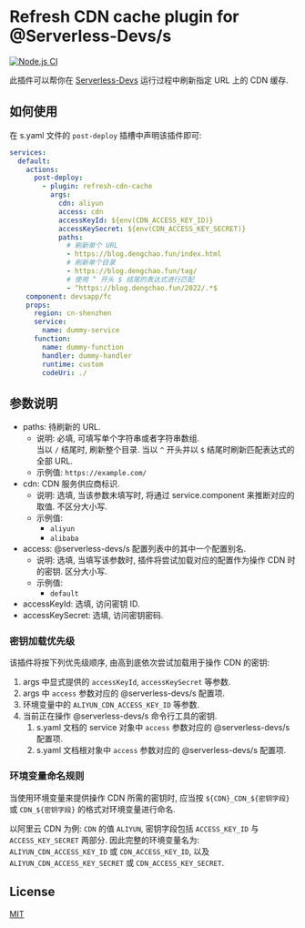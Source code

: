 # Refresh CDN cache plugin for @Serverless-Devs/s

[![Node.js CI](https://github.com/DevDengChao/refresh-cdn-cache/actions/workflows/default.yml/badge.svg?branch=master&event=push)](https://github.com/DevDengChao/refresh-cdn-cache/actions/workflows/default.yml)

此插件可以帮你在 [Serverless-Devs](https://github.com/Serverless-Devs/Serverless-Devs) 运行过程中刷新指定 URL 上的 CDN 缓存.

## 如何使用

在 s.yaml 文件的 `post-deploy` 插槽中声明该插件即可:

```yaml
services:
  default:
    actions:
      post-deploy:
        - plugin: refresh-cdn-cache
          args:
            cdn: aliyun
            access: cdn
            accessKeyId: ${env(CDN_ACCESS_KEY_ID)}
            accessKeySecret: ${env(CDN_ACCESS_KEY_SECRET)}
            paths:
              # 刷新单个 URL
              - https://blog.dengchao.fun/index.html
              # 刷新单个目录
              - https://blog.dengchao.fun/tag/
              # 使用 ^ 开头 $ 结尾的表达式进行匹配
              - ^https://blog.dengchao.fun/2022/.*$
    component: devsapp/fc
    props:
      region: cn-shenzhen
      service:
        name: dummy-service
      function:
        name: dummy-function
        handler: dummy-handler
        runtime: custom
        codeUri: ./
```

## 参数说明

+ paths: 待刷新的 URL.
    + 说明: 必填, 可填写单个字符串或者字符串数组. <br/>
      当以 `/` 结尾时, 刷新整个目录. 当以 `^` 开头并以 `$` 结尾时刷新匹配表达式的全部 URL.
    + 示例值: `https://example.com/`
+ cdn: CDN 服务供应商标识.
    + 说明: 选填, 当该参数未填写时, 将通过 service.component 来推断对应的取值. 不区分大小写.
    + 示例值:
        + `aliyun`
        + `alibaba`
+ access: @serverless-devs/s 配置列表中的其中一个配置别名.
    + 说明: 选填, 当填写该参数时, 插件将尝试加载对应的配置作为操作 CDN 时的密钥. 区分大小写.
    + 示例值:
        + `default`
+ accessKeyId: 选填, 访问密钥 ID.
+ accessKeySecret: 选填, 访问密钥密码.

### 密钥加载优先级

该插件将按下列优先级顺序, 由高到底依次尝试加载用于操作 CDN 的密钥:

1. args 中显式提供的 `accessKeyId`, `accessKeySecret` 等参数.
2. args 中 `access` 参数对应的 @serverless-devs/s 配置项.
3. 环境变量中的 `ALIYUN_CDN_ACCESS_KEY_ID` 等参数.
4. 当前正在操作 @serverless-devs/s 命令行工具的密钥.
    1. s.yaml 文档的 service 对象中 `access` 参数对应的 @serverless-devs/s 配置项.
    2. s.yaml 文档根对象中 `access` 参数对应的 @serverless-devs/s 配置项.

### 环境变量命名规则

当使用环境变量来提供操作 CDN 所需的密钥时, 应当按 `${CDN}_CDN_${密钥字段}` 或 `CDN_${密钥字段}` 的格式对环境变量进行命名.

以阿里云 CDN 为例: `CDN` 的值 `ALIYUN`, 密钥字段包括 `ACCESS_KEY_ID` 与 `ACCESS_KEY_SECRET` 两部分.
因此完整的环境变量名为: `ALIYUN_CDN_ACCESS_KEY_ID` 或 `CDN_ACCESS_KEY_ID`, 以及 `ALIYUN_CDN_ACCESS_KEY_SECRET`
或 `CDN_ACCESS_KEY_SECRET`.

## License

[MIT](./LICENSE)
